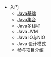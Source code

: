 * 入门
  * [Java基础](basic)
  * [Java集合](collection)
  * Java多线程
  * Java JVM
  * Java IO与NIO
  * Java 设计模式
  * 参与项目介绍
